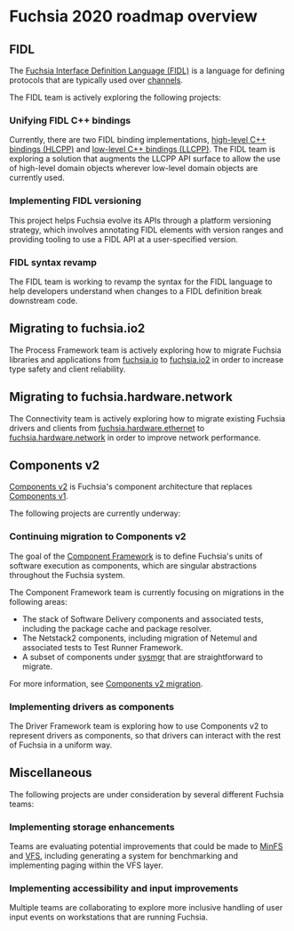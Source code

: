 # Fuchsia 2020 roadmap overview

## FIDL

The [Fuchsia Interface Definition Language (FIDL)](/docs/glossary.md#fidl) is a
language for defining protocols that are typically used over
[channels](/docs/glossary.md#channel).

The FIDL team is actively exploring the following projects:

### Unifying FIDL C++ bindings

Currently, there are two FIDL binding implementations,
[high-level C++ bindings (HLCPP)](/docs/reference/fidl/bindings/hlcpp-bindings.md)
and
[low-level C++ bindings (LLCPP)](/docs/reference/fidl/bindings/llcpp-bindings.md).
The FIDL team is exploring a solution that augments the LLCPP API surface to
allow the use of high-level domain objects wherever low-level domain objects are
currently used.

### Implementing FIDL versioning

This project helps Fuchsia evolve its APIs through a platform versioning
strategy, which involves annotating FIDL elements with version ranges and
providing tooling to use a FIDL API at a user-specified version.

### FIDL syntax revamp

The FIDL team is working to revamp the syntax for the FIDL language to help
developers understand when changes to a FIDL definition break downstream code.

## Migrating to fuchsia.io2

The Process Framework team is actively exploring how to migrate Fuchsia
libraries and applications from [fuchsia.io](/sdk/fidl/fuchsia.io/) to
[fuchsia.io2](/sdk/fidl/fuchsia.io2/) in order to increase type safety and
client reliability.

## Migrating to fuchsia.hardware.network

The Connectivity team is actively exploring how to migrate existing Fuchsia
drivers and clients from
[fuchsia.hardware.ethernet](/sdk/fidl/fuchsia.hardware.ethernet/) to
[fuchsia.hardware.network](/sdk/fidl/fuchsia.hardware.network/) in order to
improve network performance.

## Components v2

[Components v2](/docs/glossary.md#components-v2) is Fuchsia's component
architecture that replaces [Components v1](/docs/glossary.md#components-v1).

The following projects are currently underway:

### Continuing migration to Components v2

The goal of the [Component Framework](/docs/glossary.md#component-framework) is
to define Fuchsia's units of software execution as components, which are
singular abstractions throughout the Fuchsia system.

The Component Framework team is currently focusing on migrations in the
following areas:

-   The stack of Software Delivery components and associated tests, including
    the package cache and package resolver.
-   The Netstack2 components, including migration of Netemul and associated
    tests to Test Runner Framework.
-   A subset of components under [sysmgr](/docs/glossary.md#sysmgr) that are
    straightforward to migrate.

For more information, see
[Components v2 migration](/docs/contribute/open_projects/components/migration.md).

### Implementing drivers as components

The Driver Framework team is exploring how to use Components v2 to represent
drivers as components, so that drivers can interact with the rest of Fuchsia in
a uniform way.

## Miscellaneous

The following projects are under consideration by several different Fuchsia
teams:

### Implementing storage enhancements

Teams are evaluating potential improvements that could be made to
[MinFS](/docs/concepts/filesystems/minfs.md) and
[VFS](/docs/concepts/system/life_of_an_open.md#vfs_layer), including generating
a system for benchmarking and implementing paging within the VFS layer.

### Implementing accessibility and input improvements

Multiple teams are collaborating to explore more inclusive handling of user
input events on workstations that are running Fuchsia.
